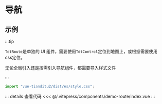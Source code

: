 # 导航

## 示例

:::tip

`TdtRoute`是单独的 UI 组件，需要使用`TdtControl`定位到地图上，或根据需要使用css定位。

无论全局引入还是按需引入导航组件，都需要导入样式文件

:::

```js
import "vue-tianditu2/dist/es/style.css";
```

<demo-route></demo-route>

::: details 查看代码
<<< @/.vitepress/components/demo-route/index.vue
:::
